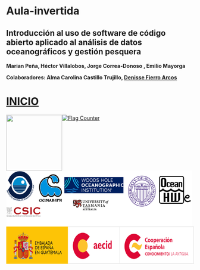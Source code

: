# Aula-invertida
## Introducción al uso de software de código abierto aplicado al análisis de datos oceanográficos y gestión pesquera

**Marian Peña, Héctor Villalobos, Jorge Correa-Donoso , Emilio Mayorga** 

**Colaboradores: Alma Carolina Castillo Trujillo, [Denisse Fierro Arcos](https://github.com/lidefi87)**

# [INICIO](Indice.md)



<img     style="float: left;" src="https://user-images.githubusercontent.com/1233089/202459774-7813b9db-b1aa-4e66-9785-a3794c16b124.png" width="150" height="150"> 

<img     style="float: left;" src="instituciones.png" width="500" height="150"> 

<img     style="float: right;" src="EMB GUATEMALA + AECID + CF LA ANTIGUA-01.png" width="600" height="100">
<a href="https://info.flagcounter.com/C8sm"><img src="https://s11.flagcounter.com/countxl/C8sm/bg_FFFFFF/txt_000000/border_CCCCCC/columns_5/maxflags_110/viewers_0/labels_1/pageviews_1/flags_0/percent_0/" alt="Flag Counter" border="0"></a>
